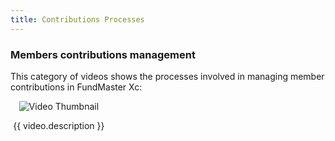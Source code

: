 ```yaml
---
title: Contributions Processes
---
```


### Members contributions management

This category of videos shows the processes involved in managing member contributions in FundMaster Xc:

<div class="videos-grid">
  <div v-for="video in videos" :key="video.id" class="video-item">
    <a @click="openModal(video)">
      <img :src="video.thumbnail" alt="Video Thumbnail">
    </a>
    <p>{{ video.description }}</p>
  </div>
</div>

<template>
  <div class="video-modal" v-if="currentVideo">
    <div class="video-modal-overlay" @click="closeModal">
      <div class="video-modal-frame">
        <iframe :src="currentVideo.videoUrl" frameborder="0" allowfullscreen></iframe>
      </div>
      <button class="close-modal">Close</button>
    </div>
  </div>
</template>

<script>
export default {
  data() {
    return {
      videos: [
   {
          id: 1,
          thumbnail: "https://img.youtube.com/vi/JgT4hzn6liQ/hqdefault.jpg",
          videoUrl: "https://www.youtube.com/embed/JgT4hzn6liQ",
          description: "Generating a contribution schedule"
        },
        {
          id: 2,
          thumbnail: "https://img.youtube.com/vi/3zdOL-HrQiE/hqdefault.jpg",
          videoUrl: "https://www.youtube.com/embed/3zdOL-HrQiE",
          description: "Validating a contribution schedule"
        },
        {
          id: 3,
          thumbnail: "https://img.youtube.com/vi/sVmVNSTFMT8/hqdefault.jpg",
          videoUrl: "https://www.youtube.com/embed/sVmVNSTFMT8",
          description: "Creating a contribution receipt"
        },
        {
          id: 4,
          thumbnail: "https://img.youtube.com/vi/VdcX0ibiE7Y/hqdefault.jpg",
          videoUrl: "https://www.youtube.com/embed/VdcX0ibiE7Y",
          description: "Tying a contribution schedule to a receipt"
        },
     
        // Add more videos here...
      ],
      currentVideo: null
    };
  },
  methods: {
    openModal(video) {
      this.currentVideo = video;
    },
    closeModal() {
      this.currentVideo = null;
    }
  }
};
</script>

<style>
.videos-grid {
  display: grid;
  grid-template-columns: repeat(3, 1fr);
  grid-gap: 20px;
}

.video-item {
  text-align: center;
  cursor: pointer;
}

.video-item img {
  max-width: 100%;
}

.video-modal-overlay {
  position: fixed;
  top: 0;
  left: 0;
  width: 100%;
  height: 100%;
  background-color: rgba(0, 0, 0, 0.7);
  display: flex;
  justify-content: center;
  align-items: center;
  z-index: 9999;
  backdrop-filter: blur(5px);
}

.video-modal-frame {
  position: relative;
  width: 60%;
  padding-bottom: 33.75%;
  height: 0;
}

.video-modal-frame iframe {
  position: absolute;
  width: 100%;
  height: 90%;
}

.close-modal {
  position: absolute;
  top: 15px;
  right: 15px;
  background-color: red; /* Red background */
  color: white; /* White text/icon */
  border: none;
  font-size: 18px;
  cursor: pointer;
  padding: 8px 12px;
  border-radius: 5px;
  transition: background-color 0.3s ease;
}

</style>
